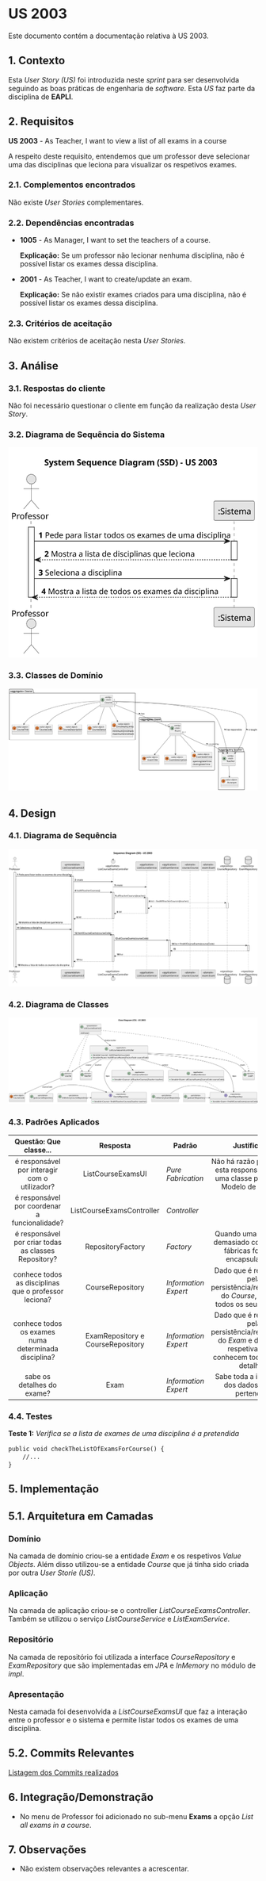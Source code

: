 # US 2003

Este documento contém a documentação relativa à US 2003.

## 1. Contexto

Esta *User Story (US)* foi introduzida neste *sprint* para ser desenvolvida seguindo as boas práticas de engenharia de
*software*.
Esta *US* faz parte da disciplina de **EAPLI**.

## 2. Requisitos

**US 2003** - As Teacher, I want to view a list of all exams in a course

A respeito deste requisito, entendemos que um professor deve selecionar uma das disciplinas que leciona para visualizar 
os respetivos exames.

### 2.1. Complementos encontrados

Não existe *User Stories* complementares.

### 2.2. Dependências encontradas

- **1005** - As Manager, I want to set the teachers of a course.

  **Explicação:** Se um professor não lecionar nenhuma disciplina, não é possível listar os exames dessa disciplina.

- **2001** - As Teacher, I want to create/update an exam.

  **Explicação:** Se não existir exames criados para uma disciplina, não é possível listar os exames dessa disciplina.

### 2.3. Critérios de aceitação

Não existem critérios de aceitação nesta *User Stories*.

## 3. Análise

### 3.1. Respostas do cliente

Não foi necessário questionar o cliente em função da realização desta *User Story*.

### 3.2. Diagrama de Sequência do Sistema

![Diagrama de Sequência do sistema](./SVG/system-sequence-diagram.svg)

### 3.3. Classes de Domínio

![Diagrama de Classes de Domínio](SVG/domain-classes.svg)

## 4. Design

### 4.1. Diagrama de Sequência

![Diagrama de Sequência](SVG/sequence-diagram.svg)

### 4.2. Diagrama de Classes

![Diagrama de Classes](SVG/class-diagram.svg)

### 4.3. Padrões Aplicados

|                Questão: Que classe...                 |              Resposta              | Padrão               |                                                          Justificação                                                           |
|:-----------------------------------------------------:|:----------------------------------:|----------------------|:-------------------------------------------------------------------------------------------------------------------------------:|
|     é responsável por interagir com o utilizador?     |         ListCourseExamsUI          | *Pure Fabrication*   |                  Não há razão para atribuir esta responsabilidade a uma classe presente no Modelo de Domínio.                   |
|     é responsável por coordenar a funcionalidade?     |     ListCourseExamsController      | *Controller*         |                                                                                                                                 |
| é responsável por criar todas as classes Repository?  |         RepositoryFactory          | *Factory*            |                         Quando uma entidade é demasiado complexa, as fábricas fornecem encapsulamento.                          |
| conhece todos as disciplinas que o professor leciona? |          CourseRepository          | *Information Expert* |               Dado que é responsável pela persistência/reconstrução do *Course*, conhece todos os seus detalhes.                |
| conhece todos os exames numa determinada disciplina?  | ExamRepository  e CourseRepository | *Information Expert* | Dado que é responsável pela persistência/reconstrução do *Exam* e do *Course*, respetivamente, conhecem todos os seus detalhes. |
|              sabe os detalhes do exame?               |                Exam                | *Information Expert* |                                       Sabe toda a informação dos dados que lhe pertencem.                                       |

### 4.4. Testes

**Teste 1:** *Verifica se a lista de exames de uma disciplina é a pretendida*

```
public void checkTheListOfExamsForCourse() {
	//...
}
```

## 5. Implementação

## 5.1. Arquitetura em Camadas
### Domínio

Na camada de domínio criou-se a entidade *Exam* e os respetivos *Value* *Objects*. Além disso utilizou-se a entidade 
*Course* que já tinha sido criada por outra *User Storie (US)*.

### Aplicação

Na camada de aplicação criou-se o controller *ListCourseExamsController*. Também se utilizou o serviço *ListCourseService* e
*ListExamService*.

### Repositório

Na camada de repositório foi utilizada a interface *CourseRepository* e *ExamRepository* que são implementadas em *JPA* 
e *InMemory* no módulo de *impl*.

### Apresentação

Nesta camada foi desenvolvida a *ListCourseExamsUI* que faz a interação entre o professor e o sistema e permite listar 
todos os exames de uma disciplina.

## 5.2. Commits Relevantes

[Listagem dos Commits realizados](https://github.com/Departamento-de-Engenharia-Informatica/sem4pi-22-23-20/issues/30)

## 6. Integração/Demonstração

* No menu de Professor foi adicionado no sub-menu **Exams** a opção *List all exams in a course*.

## 7. Observações

* Não existem observações relevantes a acrescentar.